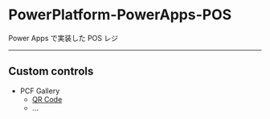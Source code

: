 # PowerPlatform-PowerApps-POS

Power Apps で実装した POS レジ

---

## Custom controls

- PCF Gallery
  - [QR Code](https://pcf.gallery/qr-code/)
  - ...
